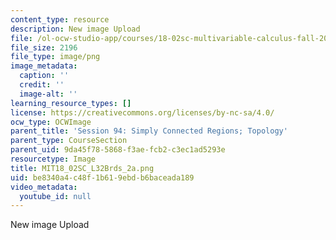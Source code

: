 ```yaml
---
content_type: resource
description: New image Upload
file: /ol-ocw-studio-app/courses/18-02sc-multivariable-calculus-fall-2010/be8340a4c48f1b619ebdb6baceada189_MIT18_02SC_L32Brds_2a.png
file_size: 2196
file_type: image/png
image_metadata:
  caption: ''
  credit: ''
  image-alt: ''
learning_resource_types: []
license: https://creativecommons.org/licenses/by-nc-sa/4.0/
ocw_type: OCWImage
parent_title: 'Session 94: Simply Connected Regions; Topology'
parent_type: CourseSection
parent_uid: 9da45f78-5868-f3ae-fcb2-c3ec1ad5293e
resourcetype: Image
title: MIT18_02SC_L32Brds_2a.png
uid: be8340a4-c48f-1b61-9ebd-b6baceada189
video_metadata:
  youtube_id: null
---
```

New image Upload